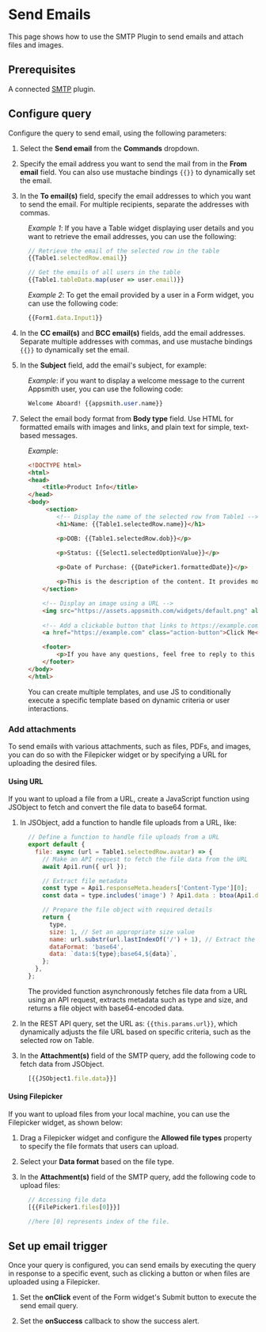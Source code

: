 # Send Emails

This page shows how to use the SMTP Plugin to send emails and attach files and images.

<VideoEmbed host="youtube" videoId="hAln7o1aUA4" title="How To Send Emails With The SMTP Integration" caption="How To Send Emails With The SMTP Integration"/>



## Prerequisites
A connected [SMTP](/connect-data/reference/using-smtp) plugin.

## Configure query

Configure the query to send email, using the following parameters:

1. Select the **Send email** from the **Commands** dropdown.

2. Specify the email address you want to send the mail from in the **From email** field. You can also use mustache bindings `{{}}` to dynamically set the email.

3. In the **To email(s)** field, specify the email addresses to which you want to send the email. For multiple recipients, separate the addresses with commas. 

<dd>

*Example 1*: If you have a Table widget displaying user details and you want to retrieve the email addresses, you can use the following:

```js
// Retrieve the email of the selected row in the table
{{Table1.selectedRow.email}}

// Get the emails of all users in the table
{{Table1.tableData.map(user => user.email)}}
```

*Example 2*: To get the email provided by a user in a Form widget, you can use the following code:

```js
{{Form1.data.Input1}}
```


</dd>

4. In the **CC email(s)** and **BCC email(s)** fields, add the email addresses. Separate multiple addresses with commas, and use mustache bindings `{{}}` to dynamically set the email.


5. In the **Subject** field, add the email's subject, for example:

<dd>

*Example*: if you want to display a welcome message to the current Appsmith user, you can use the following code:

```sql
Welcome Aboard! {{appsmith.user.name}}
```

</dd>


7. Select the email body format from **Body type** field. Use HTML for formatted emails with images and links, and plain text for simple, text-based messages.

<dd>

*Example*: 


```html
<!DOCTYPE html>
<html>
<head>
    <title>Product Info</title>
</head>
<body>
     <section>
        <!-- Display the name of the selected row from Table1 -->
        <h1>Name: {{Table1.selectedRow.name}}</h1>

        <p>DOB: {{Table1.selectedRow.dob}}</p>

        <p>Status: {{Select1.selectedOptionValue}}</p>
 
        <p>Date of Purchase: {{DatePicker1.formattedDate}}</p>

        <p>This is the description of the content. It provides more details about what this is all about.</p>
    </section>

    <!-- Display an image using a URL -->
    <img src="https://assets.appsmith.com/widgets/default.png" alt="Text">
    
    <!-- Add a clickable button that links to https://example.com -->
    <a href="https://example.com" class="action-button">Click Me</a>

    <footer>
        <p>If you have any questions, feel free to reply to this email or contact our support team.</p>
    </footer>
</body>
</html>
```

You can create multiple templates, and use JS to conditionally execute a specific template based on dynamic criteria or user interactions.


</dd>


### Add attachments

To send emails with various attachments, such as files, PDFs, and images, you can do so with the Filepicker widget or by specifying a URL for uploading the desired files.


#### Using URL

If you want to upload a file from a URL, create a JavaScript function using JSObject to fetch and convert the file data to base64 format.

1. In JSObject, add a function to handle file uploads from a URL, like:

<dd>

```js
// Define a function to handle file uploads from a URL
export default {
  file: async (url = Table1.selectedRow.avatar) => {
    // Make an API request to fetch the file data from the URL
    await Api1.run({ url });

    // Extract file metadata
    const type = Api1.responseMeta.headers['Content-Type'][0];
    const data = type.includes('image') ? Api1.data : btoa(Api1.data);

    // Prepare the file object with required details
    return {
      type,
      size: 1, // Set an appropriate size value
      name: url.substr(url.lastIndexOf('/') + 1), // Extract the file name from the URL
      dataFormat: 'base64',
      data: `data:${type};base64,${data}`,
    };
  },
};
```

The provided function asynchronously fetches file data from a URL using an API request, extracts metadata such as type and size, and returns a file object with base64-encoded data.



</dd>

2. In the REST API query, set the URL as: `{{this.params.url}}`, which dynamically adjusts the file URL based on specific criteria, such as the selected row on Table.

3. In the **Attachment(s)** field of the SMTP query, add the following code to fetch data from JSObject.

<dd>

```js
[{{JSObject1.file.data}}]
```


 </dd>



#### Using Filepicker

If you want to upload files from your local machine, you can use the Filepicker widget, as shown below:

1. Drag a Filepicker widget and configure the **Allowed file types** property to specify the file formats that users can upload.

2. Select your **Data format** based on the file type.

3. In the **Attachment(s)** field of the SMTP query, add the following code to upload files:

<dd>

```js
// Accessing file data
[{{FilePicker1.files[0]}}]

//here [0] represents index of the file.
```

 </dd>



## Set up email trigger

Once your query is configured, you can send emails by executing the query in response to a specific event, such as clicking a button or when files are uploaded using a Filepicker. 


1. Set the **onClick** event of the Form widget's Submit button to execute the send email query.

2. Set the **onSuccess** callback to show the success alert.





